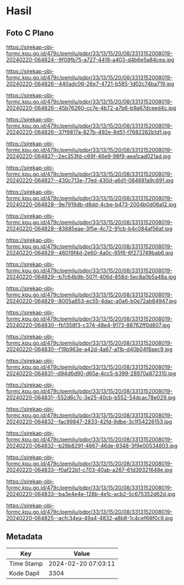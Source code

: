 # Hasil

## Foto C Plano

https://sirekap-obj-formc.kpu.go.id/479c/pemilu/pdpr/33/13/15/20/08/3313152008019-20240220-064824--9f09fb75-a727-4418-a403-d4b6e5a84cea.jpg

https://sirekap-obj-formc.kpu.go.id/479c/pemilu/pdpr/33/13/15/20/08/3313152008019-20240220-064826--440adc06-26e7-4721-b585-1d02c74ba719.jpg

https://sirekap-obj-formc.kpu.go.id/479c/pemilu/pdpr/33/13/15/20/08/3313152008019-20240220-064826--45b76260-cc7e-4b72-a7b6-b9a67dceed4c.jpg

https://sirekap-obj-formc.kpu.go.id/479c/pemilu/pdpr/33/13/15/20/08/3313152008019-20240220-064826--37f9817a-827b-492e-8d51-f7682262b1d1.jpg

https://sirekap-obj-formc.kpu.go.id/479c/pemilu/pdpr/33/13/15/20/08/3313152008019-20240220-064827--2ec353fd-c69f-46e9-98f9-aea1cad021ad.jpg

https://sirekap-obj-formc.kpu.go.id/479c/pemilu/pdpr/33/13/15/20/08/3313152008019-20240220-064827--430c713e-77ed-430d-a6d1-084681a9c691.jpg

https://sirekap-obj-formc.kpu.go.id/479c/pemilu/pdpr/33/13/15/20/08/3313152008019-20240220-064828--9e7919db-d8dd-4cbe-b473-2004b0d06a12.jpg

https://sirekap-obj-formc.kpu.go.id/479c/pemilu/pdpr/33/13/15/20/08/3313152008019-20240220-064828--83685eae-3f5e-4c72-91cb-b4c084af56af.jpg

https://sirekap-obj-formc.kpu.go.id/479c/pemilu/pdpr/33/13/15/20/08/3313152008019-20240220-064829--46019f4d-2e60-4a0c-85f6-6f273749bab6.jpg

https://sirekap-obj-formc.kpu.go.id/479c/pemilu/pdpr/33/13/15/20/08/3313152008019-20240220-064829--b7c64b9b-507f-406d-858d-5ec8a0b5a48a.jpg

https://sirekap-obj-formc.kpu.go.id/479c/pemilu/pdpr/33/13/15/20/08/3313152008019-20240220-064829--8005a853-ec55-4dac-a0a6-b0e72ab84947.jpg

https://sirekap-obj-formc.kpu.go.id/479c/pemilu/pdpr/33/13/15/20/08/3313152008019-20240220-064830--fb1358f3-c374-48e4-9173-88762ff0d807.jpg

https://sirekap-obj-formc.kpu.go.id/479c/pemilu/pdpr/33/13/15/20/08/3313152008019-20240220-064830--f19b963e-a42d-4a67-a11b-d40b04f8aec9.jpg

https://sirekap-obj-formc.kpu.go.id/479c/pemilu/pdpr/33/13/15/20/08/3313152008019-20240220-064831--d94d6d90-d65a-4cc5-b399-28970a872310.jpg

https://sirekap-obj-formc.kpu.go.id/479c/pemilu/pdpr/33/13/15/20/08/3313152008019-20240220-064831--552d6c7c-3e25-40cb-b552-54dcac78e029.jpg

https://sirekap-obj-formc.kpu.go.id/479c/pemilu/pdpr/33/13/15/20/08/3313152008019-20240220-064832--fac99847-2833-42fd-9dbe-3c1f54226153.jpg

https://sirekap-obj-formc.kpu.go.id/479c/pemilu/pdpr/33/13/15/20/08/3313152008019-20240220-064832--b28b8291-4667-46de-9348-3f9e00534803.jpg

https://sirekap-obj-formc.kpu.go.id/479c/pemilu/pdpr/33/13/15/20/08/3313152008019-20240220-064833--f0af22b1-c703-40ab-a267-61d39321648e.jpg

https://sirekap-obj-formc.kpu.go.id/479c/pemilu/pdpr/33/13/15/20/08/3313152008019-20240220-064833--ba3e4e4e-128b-4e1c-acb2-5c675352d62d.jpg

https://sirekap-obj-formc.kpu.go.id/479c/pemilu/pdpr/33/13/15/20/08/3313152008019-20240220-064825--acfc34ea-49a4-4832-a8b8-1c4cef68f0c9.jpg


## Metadata

| Key        | Value               |
| ---------- | ------------------- |
| Time Stamp | 2024-02-20 07:03:11 |
| Kode Dapil | 3304                |



